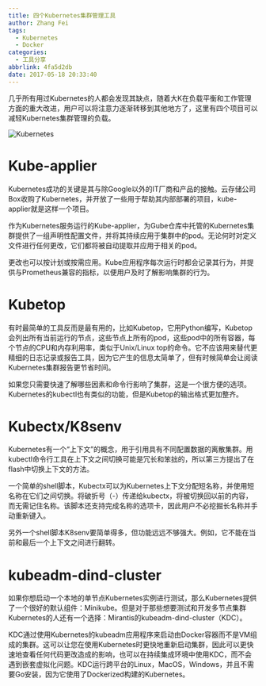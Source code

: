 ```yaml
---
title: 四个Kubernetes集群管理工具
author: Zhang Fei
tags:
  - Kubernetes
  - Docker
categories:
  - 工具分享
abbrlink: 4fa5d2db
date: 2017-05-18 20:33:40
---
```

几乎所有用过Kubernetes的人都会发现其缺点，随着大K在负载平衡和工作管理方面的重大改进，用户可以将注意力逐渐转移到其他地方了，这里有四个项目可以减轻Kubernetes集群管理的负载。

![Kubernetes](http://p1.pstatp.com/large/212f0004094fad2d1aa6)

# Kube-applier

Kubernetes成功的关键是其与除Google以外的IT厂商和产品的接触。云存储公司Box收购了Kubernetes，并开放了一些用于帮助其内部部署的项目，kube-applier就是这样一个项目。

作为Kubernetes服务运行的Kube-applier，为Gube仓库中托管的Kubernetes集群提供了一组声明性配置文件，并将其持续应用于集群中的pod。无论何时对定义文件进行任何更改，它们都将被自动提取并应用于相关的pod。

更改也可以按计划或按需应用。Kube应用程序每次运行时都会记录其行为，并提供与Prometheus兼容的指标，以便用户及时了解影响集群的行为。

# Kubetop

有时最简单的工具反而是最有用的，比如Kubetop，它用Python编写，Kubetop会列出所有当前运行的节点，这些节点上所有的pod，这些pod中的所有容器，每个节点的CPU和内存利用率，类似于Unix/Linux top的命令。它不应该用来替代更精细的日志记录或报告工具，因为它产生的信息太简单了，但有时候简单会让阅读Kubernetes集群报告更节省时间。

如果您只需要快速了解哪些因素和命令行影响了集群，这是一个很方便的选项。Kubernetes的kubectl也有类似的功能，但是Kubetop的输出格式更加整齐。

# Kubectx/K8senv

Kubernetes有一个“上下文”的概念，用于引用具有不同配置数据的离散集群。用kubectl命令行工具在上下文之间切换可能是冗长和笨拙的，所以第三方提出了在flash中切换上下文的方法。

一个简单的shell脚本，Kubectx可以为Kubernetes上下文分配短名称，并使用短名称在它们之间切换。将破折号（-）传递给kubectx，将被切换回以前的内容，而无需记住名称。该脚本还支持完成名称的选项卡，因此用户不必挖掘长名称并手动重新键入。

另外一个shell脚本K8senv要简单得多，但功能远远不够强大。例如，它不能在当前和最后一个上下文之间进行翻转。

# kubeadm-dind-cluster

如果你想启动一个本地的单节点Kubernetes实例进行测试，那么Kubernetes提供了一个很好的默认组件：Minikube。但是对于那些想要测试和开发多节点集群Kubernetes的人还有一个选择：Mirantis的kubeadm-dind-cluster（KDC）。

KDC通过使用Kubernetes的kubeadm应用程序来启动由Docker容器而不是VM组成的集群。这可以让您在使用Kubernetes时更快地重新启动集群，因此可以更快速地查看任何代码更改造成的影响，也可以在持续集成环境中使用KDC，而不会遇到嵌套虚拟化问题。KDC运行跨平台的Linux，MacOS，Windows，并且不需要Go安装，因为它使用了Dockerized构建的Kubernetes。
